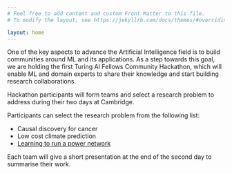 ```yaml
---
# Feel free to add content and custom Front Matter to this file.
# To modify the layout, see https://jekyllrb.com/docs/themes/#overriding-theme-defaults

layout: home
---
```


<div id="description">
  <p>
    One of the key aspects to advance the Artificial Intelligence field is to build communities around ML and its applications. 
    As a step towards this goal, we are holding the first Turing AI Fellows Community Hackathon, which will enable ML and domain 
    experts to share their knowledge and start building research collaborations.
  </p>
  <p>
    Hackathon participants will form teams and select a research problem to address during their two days at Cambridge. 
  </p>
  <p> 
    Participants can select the research problem from the following list:
    <ul>
      <li>Causal discovery for cancer</li>
      <li>Low cost climate prediction</li>
      <li>
        <a target="_blank" href="./materials/problem_3/grid_operation.html">
          Learning to run a power network
        </a>
      </li> 
    </ul>
  </p>
  <p>
    Each team will give a short presentation at the end of the second day to summarise their work.
  </p>
</div>
